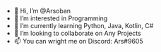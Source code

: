 - 👋 Hi, I’m @Arsoban
- 👀 I’m interested in Programming
- 🌱 I’m currently learning Python, Java, Kotlin, C#
- 💞️ I’m looking to collaborate on Any Projects
- 📫 You can wright me on Discord: Ars#9605
